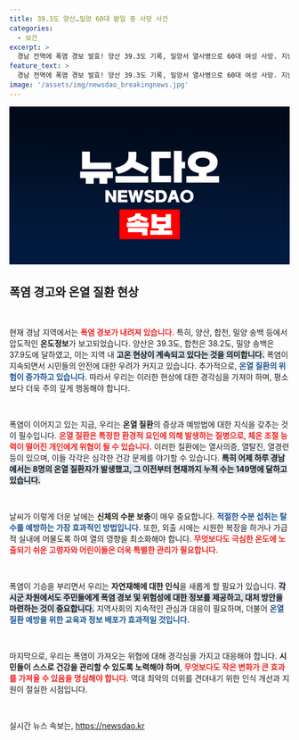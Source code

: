 ```yaml
---
title: 39.3도 양산…밀양 60대 밭일 중 사망 사건
categories:
  - 보건
excerpt: >
  경남 전역에 폭염 경보 발효! 양산 39.3도 기록, 밀양서 열사병으로 60대 여성 사망. 지난 5개월간 온열질환자 149명 발생, 경각심 필요!
feature_text: >
  경남 전역에 폭염 경보 발효! 양산 39.3도 기록, 밀양서 열사병으로 60대 여성 사망. 지난 5개월간 온열질환자 149명 발생, 경각심 필요!
image: '/assets/img/newsdao_breakingnews.jpg'
---
```


<p><img src="/assets/img/newsdao_breakingnews.jpg" alt="bookingtag 속보" /></p>

<h2 data-ke-size="size26">폭염 경고와 온열 질환 현상</h2>

<p data-ke-size="size16">&nbsp;</p>

<p>현재 경남 지역에서는 <b><span style="color: #ee2323;">폭염 경보가 내려져 있습니다.</span></b> 특히, 양산, 합천, 밀양 송백 등에서 압도적인 <b>온도정보</b>가 보고되었습니다. 양산은 39.3도, 합천은 38.2도, 밀양 송백은 37.9도에 달하였고, 이는 지역 내 <b><span style="background-color: #21538527;">고온 현상이 계속되고 있다는 것을 의미합니다.</span></b> 폭염이 지속되면서 시민들의 안전에 대한 우려가 커지고 있습니다. 추가적으로, <b><span style="color: #1a5490;">온열 질환의 위험이 증가하고 있습니다.</span></b> 따라서 우리는 이러한 현상에 대한 경각심을 가져야 하며, 평소보다 더욱 주의 깊게 행동해야 합니다.</p>

<p data-ke-size="size16">&nbsp;</p>

<p>폭염이 이어지고 있는 지금, 우리는 <b>온열 질환</b>의 증상과 예방법에 대한 지식을 갖추는 것이 필수입니다. <b><span style="color: #ee2323;">온열 질환은 특정한 환경적 요인에 의해 발생하는 질병으로, 체온 조절 능력이 떨어진 개인에게 위협이 될 수 있습니다.</span></b> 이러한 질환에는 열사의증, 열탈진, 열경련 등이 있으며, 이들 각각은 심각한 건강 문제를 야기할 수 있습니다. <b><span style="background-color: #21538527;">특히 어제 하루 경남에서는 8명의 온열 질환자가 발생했고, 그 이전부터 현재까지 누적 수는 149명에 달하고 있습니다.</span></b></p>

<p data-ke-size="size16">&nbsp;</p>

<p>날씨가 이렇게 더운 날에는 <b>신체의 수분 보충</b>이 매우 중요합니다. <b><span style="color: #1a5490;">적절한 수분 섭취는 탈수를 예방하는 가장 효과적인 방법입니다.</span></b> 또한, 외출 시에는 시원한 복장을 하거나 가급적 실내에 머물도록 하여 열의 영향을 최소화해야 합니다. <b><span style="color: #ee2323;">무엇보다도 극심한 온도에 노출되기 쉬운 고령자와 어린이들은 더욱 특별한 관리가 필요합니다.</span></b></p>

<p data-ke-size="size16">&nbsp;</p>  

<p>폭염이 기승을 부리면서 우리는 <b>자연재해에 대한 인식</b>을 새롭게 할 필요가 있습니다. <b><span style="background-color: #21538527;">각시군 차원에서도 주민들에게 폭염 경보 및 위험성에 대한 정보를 제공하고, 대처 방안을 마련하는 것이 중요합니다.</span></b> 지역사회의 지속적인 관심과 대응이 필요하며, 더불어 <b><span style="color: #1a5490;">온열 질환 예방을 위한 교육과 정보 배포가 효과적일 것입니다.</span></b></p>

<p data-ke-size="size16">&nbsp;</p>

<p>마지막으로, 우리는 폭염이 가져오는 위협에 대해 경각심을 가지고 대응해야 합니다. <b>시민들이 스스로 건강을 관리할 수 있도록 노력해야 하며</b>, <b><span style="color: #ee2323;">무엇보다도 작은 변화가 큰 효과를 가져올 수 있음을 명심해야 합니다.</span></b> 역대 최악의 더위를 견뎌내기 위한 인식 개선과 지원이 절실한 시점입니다. </p>

<p data-ke-size="size16">&nbsp;</p>
실시간 뉴스 속보는, <a href="https://newsdao.kr" rel="dofollow">https://newsdao.kr</a>


